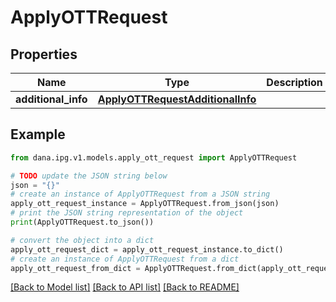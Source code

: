 # ApplyOTTRequest


## Properties

Name | Type | Description | Notes
------------ | ------------- | ------------- | -------------
**additional_info** | [**ApplyOTTRequestAdditionalInfo**](ApplyOTTRequestAdditionalInfo.md) |  | 

## Example

```python
from dana.ipg.v1.models.apply_ott_request import ApplyOTTRequest

# TODO update the JSON string below
json = "{}"
# create an instance of ApplyOTTRequest from a JSON string
apply_ott_request_instance = ApplyOTTRequest.from_json(json)
# print the JSON string representation of the object
print(ApplyOTTRequest.to_json())

# convert the object into a dict
apply_ott_request_dict = apply_ott_request_instance.to_dict()
# create an instance of ApplyOTTRequest from a dict
apply_ott_request_from_dict = ApplyOTTRequest.from_dict(apply_ott_request_dict)
```
[[Back to Model list]](../README.md#documentation-for-models) [[Back to API list]](../README.md#documentation-for-api-endpoints) [[Back to README]](../README.md)


